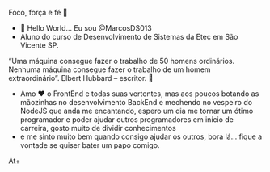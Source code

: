 Foco, força e fé :pray:

- 👋 Hello World... Eu sou @MarcosDS013
- Aluno do curso de Desenvolvimento de Sistemas da Etec em São Vicente SP.


 “Uma máquina consegue fazer o trabalho de 50 homens ordinários. Nenhuma máquina consegue fazer o trabalho de um homem extraordinário”. Elbert Hubbard – escritor. 👀


- Amo ❤ o FrontEnd e todas suas vertentes, mas aos poucos botando as mãozinhas no desenvolvimento BackEnd e mechendo no vespeiro do NodeJS que anda me encantando, espero um dia me tornar um ótimo programador e poder ajudar outros programadores em início de carreira, gosto muito de dividir conhecimentos
- e me sinto muito bem quando consigo ajudar os outros, bora lá... fique a vontade se quiser bater um papo comigo.

At+


